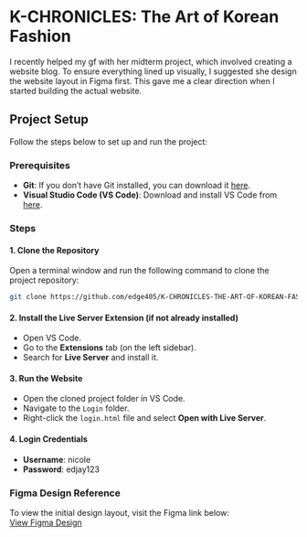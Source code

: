 # K-CHRONICLES: The Art of Korean Fashion

I recently helped my gf with her midterm project, which involved creating a website blog. To ensure everything lined up visually, I suggested she design the website layout in Figma first. This gave me a clear direction when I started building the actual website.

## Project Setup

Follow the steps below to set up and run the project:

### Prerequisites

- **Git**: If you don’t have Git installed, you can download it [here](https://git-scm.com/downloads).
- **Visual Studio Code (VS Code)**: Download and install VS Code from [here](https://code.visualstudio.com/download).

### Steps

#### 1. Clone the Repository

Open a terminal window and run the following command to clone the project repository:

```bash
git clone https://github.com/edge405/K-CHRONICLES-THE-ART-OF-KOREAN-FASHION.git
```

#### 2. Install the Live Server Extension (if not already installed)

- Open VS Code.
- Go to the **Extensions** tab (on the left sidebar).
- Search for **Live Server** and install it.

#### 3. Run the Website

- Open the cloned project folder in VS Code.
- Navigate to the `Login` folder.
- Right-click the `login.html` file and select **Open with Live Server**.

#### 4. Login Credentials

- **Username**: nicole
- **Password**: edjay123

### Figma Design Reference

To view the initial design layout, visit the Figma link below:  
[View Figma Design](https://www.figma.com/design/YFwbbofS2K5gb9EAD1HGOt/di-ko-na-alam-ses?node-id=0-1&node-type=canvas&t=Yv32ENqIE2NOqjy3-0)
